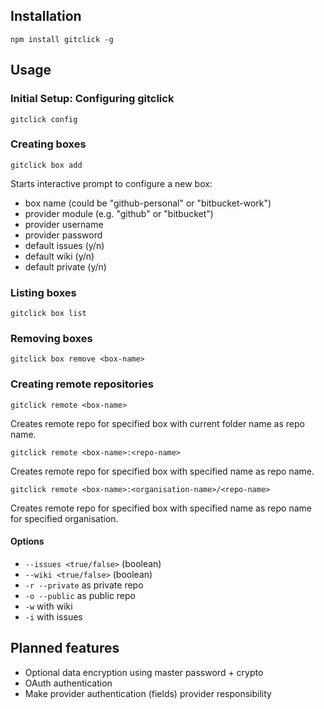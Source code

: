 ## Installation

```
npm install gitclick -g
```

## Usage

### Initial Setup: Configuring gitclick

```
gitclick config
```

### Creating boxes

```
gitclick box add
```

Starts interactive prompt to configure a new box:

* box name (could be "github-personal" or "bitbucket-work")
* provider module (e.g. "github" or "bitbucket")
* provider username
* provider password
* default issues (y/n)
* default wiki (y/n)
* default private (y/n)

### Listing boxes

```
gitclick box list
```

### Removing boxes

```
gitclick box remove <box-name>
```

### Creating remote repositories

```
gitclick remote <box-name>
```

Creates remote repo for specified box with current folder name as repo name.

```
gitclick remote <box-name>:<repo-name>
```

Creates remote repo for specified box with specified name as repo name.

```
gitclick remote <box-name>:<organisation-name>/<repo-name>
```

Creates remote repo for specified box with specified name as repo name for specified organisation.

#### Options

* `--issues <true/false>` (boolean)
* `--wiki <true/false>` (boolean)
* `-r --private` as private repo
* `-o --public` as public repo
* `-w` with wiki
* `-i` with issues

## Planned features

* Optional data encryption using master password + crypto
* OAuth authentication
* Make provider authentication (fields) provider responsibility